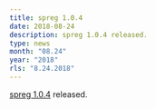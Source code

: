 ```yaml
---
title: spreg 1.0.4
date: 2018-08-24
description: spreg 1.0.4 released.
type: news
month: "08.24"
year: "2018"
rls: "8.24.2018"
---
```


<a href="https://pypi.python.org/pypi/spreg/1.0.4">spreg 1.0.4</a> released.